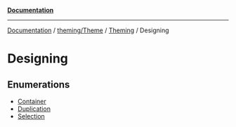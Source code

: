 [**Documentation**](../../../../../../index.md)

***

[Documentation](../../../../../../index.md) / [theming/Theme](../../../../index.md) / [Theming](../../index.md) / Designing

# Designing

## Enumerations

- [Container](enumerations/Container.md)
- [Duplication](enumerations/Duplication.md)
- [Selection](enumerations/Selection.md)
